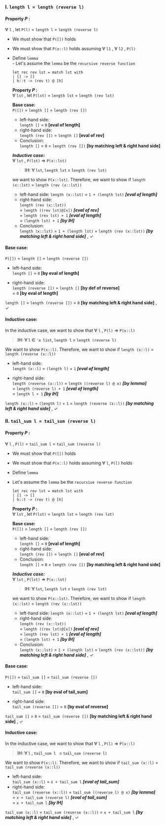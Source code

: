 ### I. ``length l = length (reverse l)``

#### Property _P_ :  

&forall; `l` , let `P(l)` = `length l` = `length (reverse l)`

   - We must show that `P([])` holds

   - We must show that `P(x::l)` holds assuming &forall; `l1` , &forall; `l2` , `P(l)`

   - Define `lemma`  
    - Let's assume the `lemma` be the `recursive reverse function`  
      ```
      let rec rev lst = match lst with
      | [] -> []
      | h::t -> (rev t) @ [h]
      ```  
      **Property _P_ :**  
      &forall; `lst` , let `P(lst)` = `length lst` = `length (rev lst)`  

      **Base case:**  
      `P([])` = `length []` = `length (rev [])`
        - left-hand side:  
        `length []` = `0` **[eval of length]**  
        - right-hand side:  
        `length (rev [])` = `length []` **[eval of rev]**  
        - Conclusion:  
        `length []` = `0` = `length (rev [])` **[by matching left & right hand side]**  

      ***Inductive case:***  
      &forall; `lst` , `P(lst)` &rArr; `P(x::lst)`  

      >**IH: &forall; `lst`, `length lst` = `length (rev lst)`**  

      we want to show `P(x::lst)`. Therefore, we want to show if `length (x::lst)` = `length (rev (x::lst))`  

      - left-hand side:
      `length (x::lst)`
      = `1 + (length lst)` ***[eval of length]***    
      - right-hand side:  
      `length (rev (x::lst))`  
      = `length ((rev lst)@[x])` ***[eval of rev]***  
      = `length (rev lst) + 1` ***[eval of length]***  
      = `(length lst) + 1` ***[by IH]***  
      - Conclusion:  
      `length (x::lst)` = `1 + (length lst)` = `length (rev (x::lst))` ***[by matching left & right hand side]*** , &check;  

#### Base case:  

`P([])` = `length []` = `length (reverse [])`  

  - left-hand side:  
  `length []` = `0` **[by eval of length]**  

  - right-hand side:  
  `length (reverse [])` = `length []` **[by def of reverse]**  
  = `0` **[by eval of length]**  

  `length []` = `length (reverse [])` = `0` **[by matching left & right hand side]** , &check;

#### Inductive case:  

In the inductive case, we want to show that &forall; `l` , `P(l)` &rArr; `P(x::l)`

> **IH: &forall; `l` &in; `'a list`, `length l` = `length (reverse l)`**  

We want to show `P(x::l)`. Therefore, we want to show if `length (x::l)` = `length (reverse (x::l))`  

  - left-hand side:   
  `length (x::l)` = `(length l)` + `1` ***[eval of length]***  

  - right-hand side:  
  `length (reverse (x::l))` = `length ((reverse l) @ x)` ***[by lemma]***  
  = `length (reverse l) + 1` ***[eval of length]***  
  = `length l + 1` ***[by IH]***  

  `length (x::l)` = `(length l)` + `1` = `length (reverse (x::l))`  ***[by matching left & right hand side]*** , &check;  

### II. ``tail_sum l = tail_sum (reverse l)``  

#### Property _P_ :  

&forall; `l` , `P(l)` = `tail_sum l` = `tail_sum (reverse l)`  

  - We must show that `P([])` holds  

  - We must show that `P(x::l)` holds assuming &forall; `l`, `P(l)` holds  

  - Define `lemma`  
   - Let's assume the `lemma` be the `recursive reverse function`  
     ```
     let rec rev lst = match lst with
     | [] -> []
     | h::t -> (rev t) @ [h]
     ```  
     **Property _P_ :**  
     &forall; `lst` , let `P(lst)` = `length lst` = `length (rev lst)`  

     **Base case:**  
     `P([])` = `length []` = `length (rev [])`
       - left-hand side:  
       `length []` = `0` **[eval of length]**  
       - right-hand side:  
       `length (rev [])` = `length []` **[eval of rev]**  
       - Conclusion:  
       `length []` = `0` = `length (rev [])` **[by matching left & right hand side]**  

     ***Inductive case:***  
     &forall; `lst` , `P(lst)` &rArr; `P(x::lst)`  

     >**IH: &forall; `lst`, `length lst` = `length (rev lst)`**  

     we want to show `P(x::lst)`. Therefore, we want to show if `length (x::lst)` = `length (rev (x::lst))`  

     - left-hand side:
     `length (x::lst)`
     = `1 + (length lst)` ***[eval of length]***    
     - right-hand side:  
     `length (rev (x::lst))`  
     = `length ((rev lst)@[x])` ***[eval of rev]***  
     = `length (rev lst) + 1` ***[eval of length]***  
     = `(length lst) + 1` ***[by IH]***  
     - Conclusion:  
     `length (x::lst)` = `1 + (length lst)` = `length (rev (x::lst))` ***[by matching left & right hand side]*** , &check;  

#### Base case:  

`P([])` = `tail_sum []` = `tail_sum (reverse [])`

  - left-hand side:  
  `tail_sum []` = `0` **[by eval of tail_sum]**  

  - right-hand side:  
  `tail_sum (reverse [])` = `0` **[by eval of reverse]**

`tail_sum []` = `0` = `tail_sum (reverse [])` **[by matching left & right hand side]** , &check;  

#### Inductive case:  

In the inductive case, we want to show that &forall; `l` , `P(l)` &rArr; `P(x::l)`  

> **IH: &forall; `l` , `tail_sum l ` = `tail_sum (reverse l)`**  

We want to show `P(x::l)`. Therefore, we want to show if `tail_sum (x::l)` = `tail_sum (reverse (x::l))`  

  - left-hand side:  
  `tail_sum (x::l)` = `x + tail_sum l` ***[eval of tail_sum]***  
  - right-hand side:  
  `tail_sum (reverse (x::l))` = `tail_sum ((reverse l) @ x)` ***[by lemma]***  
  = `x + tail_sum (reverse l)` ***[eval of tail_sum]***   
  = `x + tail_sum l` ***[by IH]***  

  `tail_sum (x::l)` = `tail_sum (reverse (x::l))` = `x + tail_sum l` ***[by matching left & right hand side]*** , &check;  
